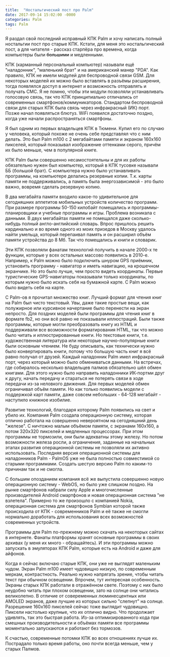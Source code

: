 ```yaml
---
title:  "Ностальгический пост про Palm"
date: 2017-09-14 15:02:00 -0000
categories: Palm
tags: Palm
---
```


Я раздал свой последний исправный КПК Palm и хочу написать полный ностальгии пост про старые КПК. Кстати, для меня это ностальгический пост, а для читателя - рассказ старпёра про времена, когда компьютеры были ~~большими~~ и медленными.

КПК (карманный персональный компьютер) называли ещё "наладонник", "маленький брат" и на американский манер "PDA". Как правило, КПК не имели модулей для беспроводной связи GSM. Для некоторых моделей их можно было вставлять в разъёмы расширения, тогда появлялся доступ в интернет и возможность отправлять и получать СМС. Я не помню, чтобы эти модули позволяли устанавливать голосовую связь, так что КПК принципиально отличались от современных смартфонов/коммуникаторов. Стандартом беспроводной связи для старых КПК была связь через инфракрасный (ИК) порт. Позже начал появляться блютуз. WiFi появился достаточно поздно, когда уже начали распространяться смартфоны.

Я был одним из первых владельцев КПК в Тюмени. Купил его по случаю у человека, который похоже не очень себе представлял что с ним делать. Это был Palm m100 с 2 мегабайтами памяти и экраном 160x160 пикселей, который показывал изображение оттенками серого, причём их было меньше, чем в популярной книге.

КПК Palm были совершенно несамостоятельны и для их работы обязательно нужен был компьютер, который в КПК тусовке называли ББ (большой брат). С компьютера нужно было устанавливать программы, на компьютере делались резервные копии. Т.к. карты памяти не поддерживались, а память была энергозависимой - это было важно, вовремя сделать резервную копию.

В два мегабайта памяти входило какое-то удивительное для сегодняшних аппетитов мобильных устройств количество программ. При размере программы 50-150 килобайт помещались и программы-планировщики и учебные программы и игры. Проблема возникала с данными. В двух мегабайтах памяти не помещался даже сколько-нибудь полный англо-английский словарь. Впрос пришлось решить кардинально и во время одного из моих призедов в Москву удалось найти умельца, который перепаивал память и он расширил объём памяти устройства до 8 Мб. Так что помещались и книги и словарик.

Эти КПК позволяли фанатам технологий получить в начале 2000-х те функции, которые у всех остальных массово появились в 2010-е. Например, к Palm можно было подключить шнуром GPS приёмник, установить программу - навигатор и иметь навигацию, на крошечном экранчике. Но это было лучше, чем просто видеть координаты. Первые туристические GPS-навигаторы показывали только координаты, по которым нужно было искать себя на бумажной карте. С Palm можно было видеть себя на карте.

С Palm-ов я прочитал множество книг. Лучший формат для чтения книг на Palm был чисто текстовый. Увы, даже такие простые вещи, как полужирное или курсивное начертание было перенести на экран непросто. Для поздних моделей были программы для чтения книг в формате fb2, но они всё равно не показывали иллюстраций. Были также программы, которые могли преобразовать книгу из HTML и поддерживали все возможности форматирования HTML, так что можно было читать и иллюстрированные книги. Но текстовые книги, т.е. художественная литература или некоторые научно-популярные книги были основным чтением. Не буду описывать, как технически нужно было конвертировать книги, потому что большую часть книг я всё равно получал от друзей. Каждый наладонник Palm имел инфракрасный порт, через который можно было обмениваться данными. На встречах, где собиралось несколько владельцев палмов обязательно шёл обмен книгами. Для этого нужно было направить наладонники ИК-портми друг к другу, начать передачу и стараться не потерять связи в ходе передачи из-за неловкого движения. Для первых моделей обмен ограничивал объём памяти. Но как только появились модели с поддержкой карт памяти, даже совсем небольших - 64-128 мегабайт - наступило книжное изобилие.

Развитие технологий, благодаря которому Palm появились на свет и убило их. Компания Palm создала операционную систему, которая отлично работала на совершенно невероятном на сегодняшний день "железе". С ничтожно малым объёмом памяти, с экранами 160x160, а потом 320x320 пикселей и медленных процессорах. При этом программы не тормозили, они были адекватны этому железу. Но потом возможности железа росли, а ограничения, заданные на начальных этапах развития операционной системы не позволяли их активно использовать. Последняя версия операционной системы для наладонников Palm - PalmOS уже не была полностью совместимой со старыми программами. Создать шестую версию Palm по каким-то причинам так и не смогла.

С большим опозданием компания всё же выпустила совершенно новую операционную систему - WebOS, но было уже слишком поздно. На рынке смартфонов набрали силу Apple и многочисленные производителей Android смартфонов и новая операционная система "не взлетела". Примерно то же произошло с компанией Nokia, операционная система для смартфонов Symbian которой также происходила от КПК - современников Palm и её также не смогли нормально доработать для использования всех возможностей современных устройств.

Программы для Palm по-прежнему можно скачать на некоторых сайтах в интернете. Фанаты платформы хранят основные программы в своих архивах (у меня их много - обращайтесь). И эти программы можно запускать в эмуляторах КПК Palm, которые есть на Android и даже для айфонов.

Когда я сейчас включаю старые КПК, они уже не выглядят маленьким чудом. Экран Palm m100 имеет чудовищно низкую, по современным меркам, контрастность. Реально нужно напрягать зрение, чтобы читать текст при обычном освещении. Впрочем, тут интересная особенность. Экраны старых КПК работали в отражённом свете. Поэтому с них было неудобно читать при плохом освещении, зато на солнце они читались великолепно. В отличие от совеременных люминесцентных или AMOLED экранов, даже лучшие из которых сильно "слепнут" на солнце. Разрешение 160x160 пикселей сейчас тоже выглядит чудовищно. Пиксели настолько крупные, что их отлично видно. Что продолжает удивлять, так это быстрая работа. Из-за оптимизированного кода при смешных производительности и объёмах памяти все программы моментально запускаются и работают без тормозов.

К счастью, современные потомки КПК во всех отношениях лучше их. Пострадало только время работы, оно почти всегда меньше, чем у старых Палмов.